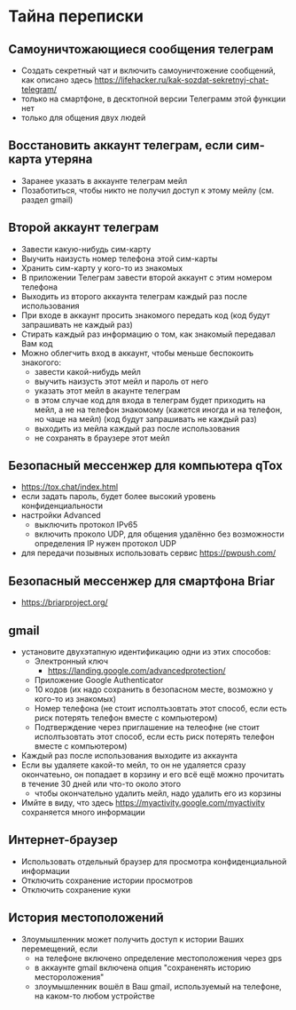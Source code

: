 # Тайна переписки

## Самоуничтожающиеся сообщения телеграм
* Создать секретный чат и включить самоуничтожение сообщений, как описано здесь https://lifehacker.ru/kak-sozdat-sekretnyj-chat-telegram/
* только на смартфоне, в десктопной версии Телеграмм этой функции нет
* только для общения двух людей
 
## Восстановить аккаунт телеграм, если сим-карта утеряна
* Заранее указать в аккаунте телеграм мейл
* Позаботиться, чтобы никто не получил доступ к этому мейлу (см. раздел gmail)

## Второй аккаунт телеграм
* Завести какую-нибудь сим-карту
* Выучить наизусть номер телефона этой сим-карты
* Хранить сим-карту у кого-то из знакомых
* В приложении Телеграм завести второй аккаунт с этим номером телефона
* Выходить из второго аккаунта телеграм каждый раз после использования
* При входе в аккаунт просить знакомого передать код (код будут запрашивать не каждый раз)
* Стирать каждый раз информацию о том, как знакомый передавал Вам код
* Можно облегчить вход в аккаунт, чтобы меньше беспокоить знакогого:
  + завести какой-нибудь мейл
  + выучить наизусть этот мейл и пароль от него
  + указать этот мейл в акаунте телеграм
  + в этом случае код для входа в телеграм будет приходить на мейл, а не на телефон знакомому (кажется иногда и на телефон, но чаще на мейл) (код будут запрашивать не каждый раз)
  + выходить из мейла каждый раз после использования
  + не сохранять в браузере этот мейл

## Безопасный мессенжер для компьютера qTox
* https://tox.chat/index.html
* если задать пароль, будет более высокий уровень конфиденциальности
* настройки Advanced
  + выключить протокол IPv65 
  + включить проколо UDP, для общения удалённо без возможности определения IP нужен протокол UDP
* для передачи позывных использовать сервис https://pwpush.com/

## Безопасный мессенжер для смартфона Briar
* https://briarproject.org/

## gmail
* установите двухэтапную идентификацию одни из этих способов:
  + Электронный ключ
     - https://landing.google.com/advancedprotection/
  + Приложение Google Authenticator
  + 10 кодов (их надо сохранить в безопасном месте, возможно у кого-то из знакомых)
  + Номер телефона (не стоит исполтьзовтать этот способ, если есть риск потерять телефон вместе с компьютером)
  + Подтверждение через приглашение на телеофне (не стоит исполтьзовтать этот способ, если есть риск потерять телефон вместе с компьютером)
* Каждый раз после использования выходите из аккаунта
* Если вы удаляете какой-то мейл, то он не удаляется сразу окончатеьно, он попадает в корзину и его всё ещё можно прочитать в течение 30 дней или что-то около этого
  + чтобы окончательно удалить мейл, надо удалить его из корзины
* Имйте в виду, что здесь https://myactivity.google.com/myactivity сохраняется много информации
  
## Интернет-браузер
* Использовать отдельный браузер для просмотра конфиденциальной информации 
* Отключить сохранение истории просмотров
* Отключить сохранение куки

## История местоположений
* Злоумышленник может получить доступ к истории Ваших перемещений, если
  + на телефоне включено определение местоположения через gps
  + в аккаунте gmail включена опция "сохраненять историю местороложения"
  + злоумышленник вошёл в Ваш gmail, используемый на телефоне, на каком-то любом устройстве
